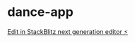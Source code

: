 # dance-app

[Edit in StackBlitz next generation editor ⚡️](https://stackblitz.com/~/github.com/otnipid/dance-app)